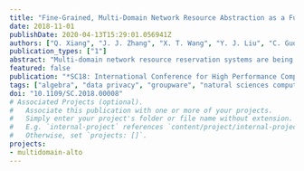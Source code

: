 ```yaml
---
title: "Fine-Grained, Multi-Domain Network Resource Abstraction as a Fundamental Primitive to Enable High-Performance, Collaborative Data Sciences"
date: 2018-11-01
publishDate: 2020-04-13T15:29:01.056941Z
authors: ["Q. Xiang", "J. J. Zhang", "X. T. Wang", "Y. J. Liu", "C. Guok", "F. Le", "J. MacAuley", "H. Newman", "Y. R. Yang"]
publication_types: ["1"]
abstract: "Multi-domain network resource reservation systems are being deployed, driven by the demand and substantial benefits of providing predictable network resources. However, a major lack of existing systems is their coarse granularity, due to the participating networks' concern of revealing sensitive information, which can result in substantial inefficiencies. This paper presents Mercator, a novel multi-domain network resource discovery system to provide fine-grained, global network resource information, for collaborative sciences. The foundation of Mercator is a resource abstraction through algebraic-expression enumeration (i.e., linear inequalities/equations), as a compact representation of the available bandwidth in multi-domain networks. In addition, we develop an obfuscating protocol, to address the privacy concerns by ensuring that no participant can associate the algebraic expressions with the corresponding member networks. We also introduce a super-set projection technique to increase Mercator's scalability. Finally, we implement Mercator and demonstrate both its efficiency and efficacy through extensive experiments using real topologies and traces."
featured: false
publication: "*SC18: International Conference for High Performance Computing, Networking, Storage and Analysis*"
tags: ["algebra", "data privacy", "groupware", "natural sciences computing", "multidomain network resource abstraction", "collaborative data sciences", "multidomain network resource reservation systems", "Mercator", "fine-grained network resource information", "global network resource information", "collaborative sciences", "multidomain network resource discovery system", "algebraic-expression enumeration", "privacy concerns", "superset projection technique", "Bandwidth", "Servers", "Routing protocols", "Privacy", "Scalability", "Network topology", "Multi-domain networks", "resource discovery", "privacy preserving"]
doi: "10.1109/SC.2018.00008"
# Associated Projects (optional).
#   Associate this publication with one or more of your projects.
#   Simply enter your project's folder or file name without extension.
#   E.g. `internal-project` references `content/project/internal-project/index.md`.
#   Otherwise, set `projects: []`.
projects:
- multidomain-alto
---
```


